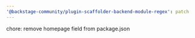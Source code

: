 ```yaml
---
'@backstage-community/plugin-scaffolder-backend-module-regex': patch
---
```


chore: remove homepage field from package.json

